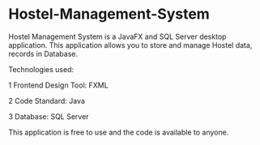 # Hostel-Management-System
Hostel Management System is a JavaFX and SQL Server desktop application.
This application allows you to store and manage Hostel data, records in Database.

Technologies used:

1 Frontend Design Tool: FXML

2 Code Standard: Java

3 Database: SQL Server

This application is free to use and the code is available to anyone.
